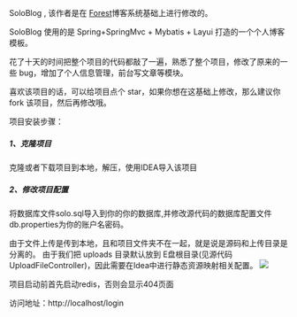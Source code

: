 

SoloBlog , 该作者是在 [Forest](https://github.com/saysky/ForestBlog)博客系统基础上进行修改的。

SoloBlog 使用的是 Spring+SpringMvc + Mybatis + Layui 打造的一个个人博客模板。

花了十天的时间把整个项目的代码都敲了一遍，熟悉了整个项目，修改了原来的一些 bug，增加了个人信息管理，前台写文章等模块。

喜欢该项目的话，可以给项目点个 star，如果你想在这基础上修改，那么建议你 fork 该项目，然后再修改哦。





项目安装步骤：

##### 1、克隆项目 

克隆或者下载项目到本地，解压，使用IDEA导入该项目



##### 2、修改项目配置

将数据库文件solo.sql导入到你的你的数据库,并修改源代码的数据库配置文件db.properties为你的账户名密码。

由于文件上传是传到本地，且和项目文件夹不在一起，就是说是源码和上传目录是分离的。 
由于我们把 uploads 目录默认放到 E盘根目录(见源代码UploadFileController)，因此需要在Idea中进行静态资源映射相关配置。
![](C:\Users\Zhaogw_Lss\Desktop\QQ截图20190605133643.png)

项目启动前首先启动redis，否则会显示404页面

访问地址：http://localhost/login
